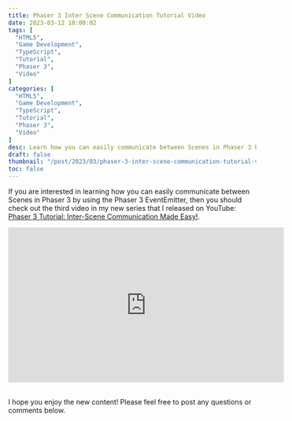 ```yaml
---
title: Phaser 3 Inter Scene Communication Tutorial Video
date: 2023-03-12 18:00:02
tags: [
  "HTML5",
  "Game Development",
  "TypeScript",
  "Tutorial",
  "Phaser 3",
  "Video"
]
categories: [
  "HTML5",
  "Game Development",
  "TypeScript",
  "Tutorial",
  "Phaser 3",
  "Video"
]
desc: Learn how you can easily communicate between Scenes in Phaser 3 by using the Phaser 3 EventEmitter!
draft: false
thumbnail: "/post/2023/03/phaser-3-inter-scene-communication-tutorial-video/images/phaser-3-inter-scene-communication-tutorial-video-thumbnail.png"
toc: false
---
```


If you are interested in learning how you can easily communicate between Scenes in Phaser 3 by using the Phaser 3 EventEmitter, then you should check out the third video in my new series that I released on YouTube: <a href="https://youtu.be/5zl74QQjUDI" target="_blank">Phaser 3 Tutorial: Inter-Scene Communication Made Easy!</a>.

<div style="text-align: center;">
<iframe width="560" height="315" src="https://www.youtube.com/embed/5zl74QQjUDI" title="YouTube video player" frameborder="0" allow="accelerometer; autoplay; clipboard-write; encrypted-media; gyroscope; picture-in-picture; web-share" allowfullscreen></iframe>
</div>
<br />

I hope you enjoy the new content! Please feel free to post any questions or comments below.
